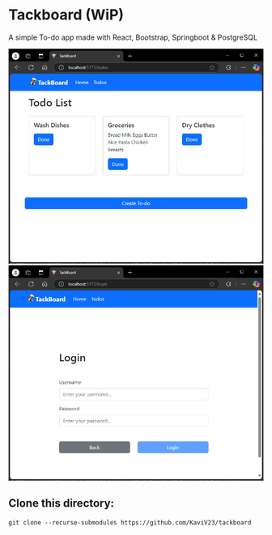 # Tackboard (WiP)
A simple To-do app made with React, Bootstrap, Springboot & PostgreSQL

![Home Page](./images/screenshots/Todos.png)
![Login Page](./images/screenshots/Login.png)

## Clone this directory:
```
git clone --recurse-submodules https://github.com/KaviV23/tackboard
```

